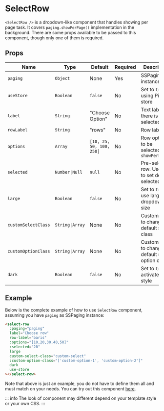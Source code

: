 # SelectRow

`<SelectRow />` is a dropdown-like component that handles showing per page task. It covers `paging.showPerPage()` implementation in the background. There are some props available to be passed to this component, though only one of them is required.

## Props
| Name                | Type            | Default                  | Required | Description                                             |
|---------------------|-----------------|--------------------------|----------|---------------------------------------------------------|
| `paging`            | `Object`        | None                     | Yes      | SSPaging instance                                       |
| `useStore`          | `Boolean`       | `false`                  | No       | Set to `true` if using Pinia store                      |
| `label`             | `String`        | "Choose Option"          | No       | Text label if there is no selected row                  |
| `rowLabel`          | `String`        | "rows"                   | No       | Row label                                               |
| `options`           | `Array`         | `[10, 25, 50, 100, 250]` | No       | Row options to be selected in `showPerPage()`           |
| `selected`          | `Number\|Null`  | `null`                   | No       | Pre-selected row. Use this to set default selected row. |
| `large`             | `Boolean`       | `false`                  | No       | Set to `true` to use larger dropdown size                        |
| `customSelectClass` | `String\|Array` | None                     | No       | Custom class to change default select class             |
| `customOptionClass` | `String\|Array` | None                     | No       | Custom class to change default select option class      |
| `dark`              | `Boolean`       | `false`                  | No       | Set to `true` to activate dark style                    |

## Example
Below is the complete example of how to use `SelectRow` component, assuming you have `paging` as SSPaging instance:
```html
<select-row 
  :paging="paging"
  label="Choose row"
  row-label="baris" 
  :options="[10,20,30,40,50]"
  :selected="20" 
  large
  custom-select-class="custom-select"
  :custom-option-class="['custom-option-1', 'custom-option-2']"
  dark
  use-store
></select-row>
```
Note that above is just an example, you do not have to define them all and must match on your needs. You can try out this component [here](https://playcode.io/1293181).

::: info
The look of component may different depend on your template style or your own CSS.
:::
